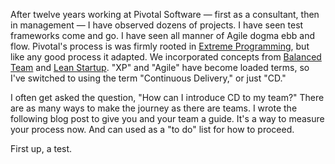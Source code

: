 
[xp]: http://extremeprogramming.org
[bt]: https://tanzu.vmware.com/developer/learningpaths/application-development/balanced-teams/
[ls]: https://theleanstartup.com/

After twelve years working at Pivotal Software &mdash; first as a consultant, then in management &mdash; I have observed dozens of projects. I have seen test frameworks come and go. I have seen all manner of Agile dogma ebb and flow. Pivotal's process is was firmly rooted in <a href="http://extremeprogramming.org" data-proofer-ignore>Extreme Programming</a>, but like any good process it adapted. We incorporated concepts from [Balanced Team][bt] and [Lean Startup][ls]. "XP" and "Agile" have become loaded terms, so I've switched to using the term "Continuous Delivery," or just "CD."

I often get asked the question, "How can I introduce CD to my team?" There are as many ways to make the journey as there are teams. I wrote the following blog post to give you and your team a guide. It's a way to measure your process now. And can used as a "to do" list for how to proceed.

First up, a test.